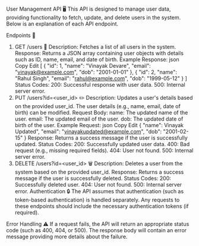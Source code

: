 User Management API 🖥️
This API is designed to manage user data, providing functionality to fetch, update, and delete users in the system. Below is an explanation of each API endpoint.

Endpoints 📍
1. GET /users 🔄
Description: Fetches a list of all users in the system.
Response: Returns a JSON array containing user objects with details such as ID, name, email, and date of birth.
Example Response:
json
Copy
Edit
[
  {
    "id": 1,
    "name": "Vinayak Devare",
    "email": "vinayak@example.com",
    "dob": "2001-01-01"
  },
  {
    "id": 2,
    "name": "Rahul Singh",
    "email": "rahul@example.com",
    "dob": "1999-05-12"
  }
]
Status Codes:
200: Successful response with user data.
500: Internal server error.
2. PUT /users?id=<user_id> ✏️
Description: Updates a user's details based on the provided user_id. The user details (e.g., name, email, date of birth) can be modified.
Request Body:
name: The updated name of the user.
email: The updated email of the user.
dob: The updated date of birth of the user.
Example Request:
json
Copy
Edit
{
  "name": Vinayak Updated",
  "email": "vinayakupdated@example.com",
  "dob": "2001-02-15"
}
Response: Returns a success message if the user is successfully updated.
Status Codes:
200: Successfully updated user data.
400: Bad request (e.g., missing required fields).
404: User not found.
500: Internal server error.
3. DELETE /users?id=<user_id> 🗑️
Description: Deletes a user from the system based on the provided user_id.
Response: Returns a success message if the user is successfully deleted.
Status Codes:
200: Successfully deleted user.
404: User not found.
500: Internal server error.
Authentication 🔒
The API assumes that authentication (such as token-based authentication) is handled separately. Any requests to these endpoints should include the necessary authentication tokens (if required).

Error Handling ⚠️
If a request fails, the API will return an appropriate status code (such as 400, 404, or 500).
The response body will contain an error message providing more details about the failure.
